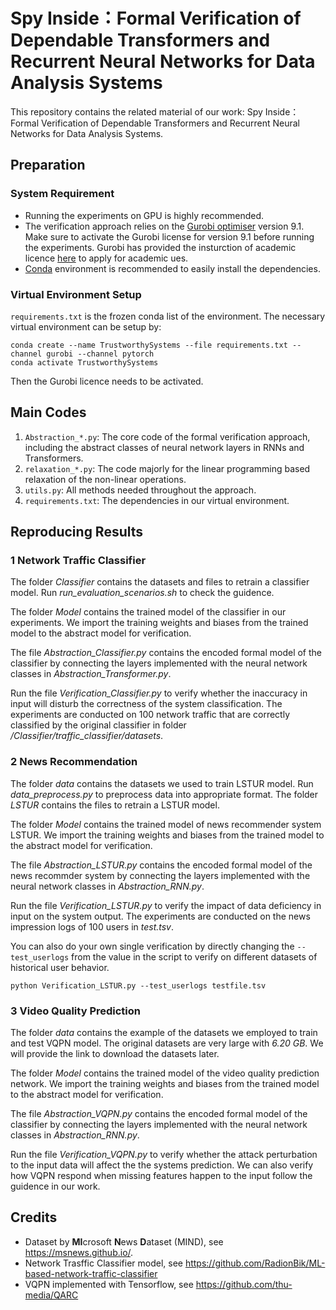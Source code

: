 # Spy Inside：Formal Verification of Dependable Transformers and Recurrent Neural Networks for Data Analysis Systems

This repository contains the related material of our work: Spy Inside：Formal Verification of Dependable Transformers and Recurrent Neural Networks for Data Analysis Systems.

## Preparation

### System Requirement

* Running the experiments on GPU is highly recommended. 
* The verification approach relies on the [Gurobi optimiser](https://www.gurobi.com/) version 9.1.  Make sure to activate the Gurobi license for version 9.1 before running the experiments. Gurobi has provided the insturction of academic licence [here](https://www.gurobi.com/academia/academic-program-and-licenses/) to apply for academic ues.
* [Conda](https://docs.conda.io/en/latest/) environment is recommended to easily install the dependencies. 

### Virtual Environment Setup

`requirements.txt` is the frozen conda list of the environment. The necessary virtual environment can be setup by:

```
conda create --name TrustworthySystems --file requirements.txt --channel gurobi --channel pytorch
conda activate TrustworthySystems
```

Then the Gurobi licence needs to be activated.


## Main Codes

1. `Abstraction_*.py`: The core code of the formal verification approach, including the abstract classes of neural network layers in RNNs and Transformers.
2. `relaxation_*.py`: The code majorly for the linear programming based relaxation of the non-linear operations.
3. `utils.py`:  All methods needed throughout the approach.
4. `requirements.txt`: The dependencies in our virtual environment.


## Reproducing Results


### 1 Network Traffic Classifier

The folder *Classifier* contains the datasets and files to retrain a classifier model. Run *run_evaluation_scenarios.sh* to check the guidence.

The folder *Model* contains the trained model of the classifier in our experiments. We import the training weights and biases from the trained model to the abstract model for verification.

The file *Abstraction_Classifier.py* contains the encoded formal model of the classifier by connecting the layers implemented with the neural network classes in *Abstraction_Transformer.py*.

Run the file *Verification_Classifier.py* to verify whether the inaccuracy in input will disturb the correctness of the system classification. The experiments are conducted on 100 network traffic that are correctly classified by the original classifier in folder */Classifier/traffic_classifier/datasets*.

### 2 News Recommendation

The folder *data* contains the datasets we used to train LSTUR model. Run *data_preprocess.py* to preprocess data into appropriate format. The folder *LSTUR* contains the files to retrain a LSTUR model.

The folder *Model* contains the trained model of news recommender system LSTUR. We import the training weights and biases from the trained model to the abstract model for verification.

The file *Abstraction_LSTUR.py* contains the encoded formal model of the news recommder system by connecting the layers implemented with the neural network classes in *Abstraction_RNN.py*.

Run the file *Verification_LSTUR.py* to verify the impact of data deficiency in input on the system output. The experiments are conducted on the news impression logs of 100 users in *test.tsv*. 

You can also do your own single verification by directly  changing the `--test_userlogs` from the value in the script to verify on different datasets of historical user behavior.

```
python Verification_LSTUR.py --test_userlogs testfile.tsv
```

### 3 Video Quality Prediction

The folder *data* contains the example of the datasets we employed to train and test VQPN model. The original datasets are very large with *6.20 GB*. We will provide the link to download the datasets later.

The folder *Model* contains the trained model of the video quality prediction network. We import the training weights and biases from the trained model to the abstract model for verification.

The file *Abstraction_VQPN.py* contains the encoded formal model of the classifier by connecting the layers implemented with the neural network classes in *Abstraction_RNN.py*.

Run the file *Verification_VQPN.py* to verify whether the attack perturbation to the input data will affect the the systems prediction. We can also verify how VQPN respond when missing features happen to the input follow the guidence in our work.

## Credits

- Dataset by **MI**crosoft **N**ews **D**ataset (MIND), see <https://msnews.github.io/>.
- Network Trasffic Classifier model, see https://github.com/RadionBik/ML-based-network-traffic-classifier
- VQPN implemented with Tensorflow, see https://github.com/thu-media/QARC

